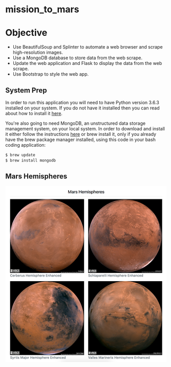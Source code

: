 # mission_to_mars

# Objective
* Use BeautifulSoup and Splinter to automate a web browser and scrape high-resolution images.
* Use a MongoDB database to store data from the web scrape.
* Update the web application and Flask to display the data from the web scrape.
* Use Bootstrap to style the web app.

## System Prep
In order to run this application you will need to have Python version 3.6.3 installed on your system. If you do not have it installed then you can read about how to install it [here](https://docs.python.org/3/using/windows.html#installing-python).

You're also going to need MongoDB, an unstructured data storage management system, on your local system. In order to download and install it either follow the instructions [here](https://docs.mongodb.com/manual/installation/) or brew install it, only if you already have the brew package manager installed, using this code in your bash coding application:
```bash
$ brew update
$ brew install mongodb
```

##  Mars Hemispheres
![](Images/2.png)